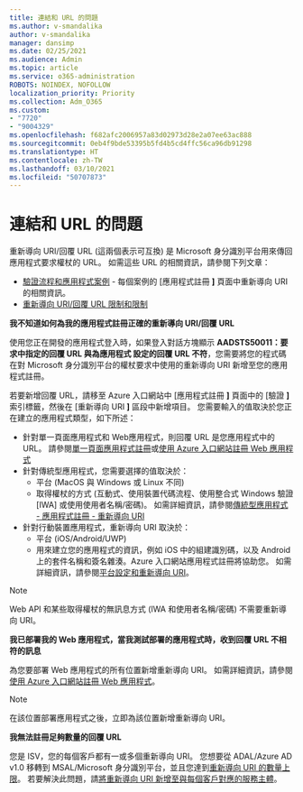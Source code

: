 ```yaml
---
title: 連結和 URL 的問題
ms.author: v-smandalika
author: v-smandalika
manager: dansimp
ms.date: 02/25/2021
ms.audience: Admin
ms.topic: article
ms.service: o365-administration
ROBOTS: NOINDEX, NOFOLLOW
localization_priority: Priority
ms.collection: Adm_O365
ms.custom:
- "7720"
- "9004329"
ms.openlocfilehash: f682afc2006957a83d02973d28e2a07ee63ac888
ms.sourcegitcommit: 0eb4f9bde53395b5fd4b5cd4ffc56ca96db91298
ms.translationtype: HT
ms.contentlocale: zh-TW
ms.lasthandoff: 03/10/2021
ms.locfileid: "50707873"
---
```

# <a name="issues-with-links-and-urls"></a>連結和 URL 的問題

重新導向 URI/回覆 URL (這兩個表示可互換) 是 Microsoft 身分識別平台用來傳回應用程式要求權杖的 URL。 如需這些 URL 的相關資訊，請參閱下列文章：

- [驗證流程和應用程式案例](https://docs.microsoft.com/azure/active-directory/develop/authentication-flows-app-scenarios) - 每個案例的 [應用程式註冊 **]** 頁面中重新導向 URI 的相關資訊。
- [重新導向 URI/回覆 URL 限制和限制](https://docs.microsoft.com/azure/active-directory/develop/reply-url)

**我不知道如何為我的應用程式註冊正確的重新導向 URI/回覆 URL**

使用您正在開發的應用程式登入時，如果登入對話方塊顯示 **AADSTS50011：要求中指定的回覆 URL 與為應用程式 <your app ID> 設定的回覆 URL 不符**，您需要將您的程式碼在對 Microsoft 身分識別平台的權杖要求中使用的重新導向 URI 新增至您的應用程式註冊。

若要新增回覆 URL，請移至 Azure 入口網站中 [應用程式註冊 **]** 頁面中的 [驗證 **]** 索引標籤，然後在 [重新導向 URI **]** 區段中新增項目。 您需要輸入的值取決於您正在建立的應用程式類型，如下所述：

- 針對單一頁面應用程式和 Web應用程式，則回覆 URL 是您應用程式中的 URL。 請參閱[單一頁面應用程式註冊](https://docs.microsoft.com/azure/active-directory/develop/scenario-spa-app-registration#register-a-redirect-uri)或[使用 Azure 入口網站註冊 Web 應用程式](https://docs.microsoft.com/azure/active-directory/develop/scenario-web-app-sign-user-app-registration?tabs=aspnetcore#register-an-app-using-azure-portal)
- 針對傳統型應用程式，您需要選擇的值取決於：
    - 平台 (MacOS 與 Windows 或 Linux 不同)
    - 取得權杖的方式 (互動式、使用裝置代碼流程、使用整合式 Windows 驗證 [IWA] 或使用使用者名稱/密碼)。
    如需詳細資訊，請參閱[傳統型應用程式 - 應用程式註冊 - 重新導向 URI](https://docs.microsoft.com/azure/active-directory/develop/scenario-desktop-app-registration#redirect-uris)
- 針對行動裝置應用程式，重新導向 URI 取決於：
    - 平台 (iOS/Android/UWP)
    - 用來建立您的應用程式的資訊，例如 iOS 中的組建識別碼，以及 Android 上的套件名稱和簽名雜湊。Azure 入口網站應用程式註冊將協助您。 如需詳細資訊，請參閱[平台設定和重新導向 URI](https://docs.microsoft.com/azure/active-directory/develop/scenario-mobile-app-registration#platform-configuration-and-redirect-uris)。

> [!NOTE]
> Web API 和某些取得權杖的無訊息方式 (IWA 和使用者名稱/密碼) 不需要重新導向 URI。

**我已部署我的 Web 應用程式，當我測試部署的應用程式時，收到回覆 URL 不相符的訊息**

為您要部署 Web 應用程式的所有位置新增重新導向 URI。 如需詳細資訊，請參閱[使用 Azure 入口網站註冊 Web 應用程式](https://docs.microsoft.com/azure/active-directory/develop/scenario-web-app-sign-user-app-registration)。

> [!NOTE]
> 在該位置部署應用程式之後，立即為該位置新增重新導向 URI。

**我無法註冊足夠數量的回覆 URL**

您是 ISV，您的每個客戶都有一或多個重新導向 URI。 您想要從 ADAL/Azure AD v1.0 移轉到 MSAL/Microsoft 身分識別平台，並且您達到[重新導向 URI 的數量上限](https://docs.microsoft.com/azure/active-directory/develop/reply-url#maximum-number-of-redirect-uris)。 若要解決此問題，請[將重新導向 URI 新增至與每個客戶對應的服務主體](https://docs.microsoft.com/azure/active-directory/develop/reply-url#add-redirect-uris-to-service-principals)。
